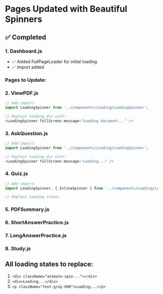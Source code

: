 # Pages Updated with Beautiful Spinners

## ✅ Completed

### 1. Dashboard.js
- ✅ Added FullPageLoader for initial loading
- ✅ Import added

### Pages to Update:

### 2. ViewPDF.js
```javascript
// Add import:
import LoadingSpinner from '../components/Loading/LoadingSpinner';

// Replace loading div with:
<LoadingSpinner fullScreen message="Loading document..." />
```

### 3. AskQuestion.js
```javascript
// Add import:
import LoadingSpinner from '../components/Loading/LoadingSpinner';

// Replace loading div with:
<LoadingSpinner fullScreen message="Loading..." />
```

### 4. Quiz.js
```javascript
// Add import:
import LoadingSpinner, { InlineSpinner } from '../components/Loading/LoadingSpinner';

// Replace loading states
```

### 5. PDFSummary.js
### 6. ShortAnswerPractice.js
### 7. LongAnswerPractice.js
### 8. Study.js

## All loading states to replace:

1. `<div className="animate-spin..."></div>`
2. `<div>Loading...</div>`
3. `<p className="text-gray-600">Loading...</p>`
